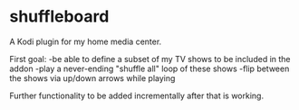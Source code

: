 # shuffleboard

A Kodi plugin for my home media center.

First goal:
    -be able to define a subset of my TV shows to be included in the addon
    -play a never-ending "shuffle all" loop of these shows
    -flip between the shows via up/down arrows while playing

Further functionality to be added incrementally after that is working.
